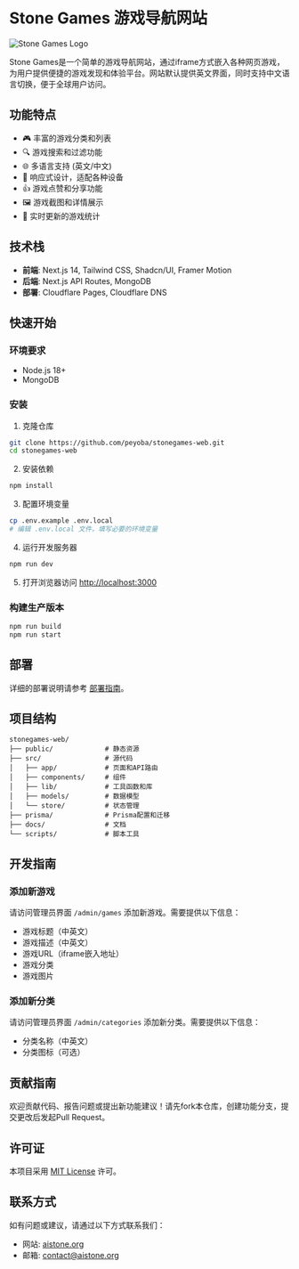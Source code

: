 # Stone Games 游戏导航网站

![Stone Games Logo](public/images/logo.png)

Stone Games是一个简单的游戏导航网站，通过iframe方式嵌入各种网页游戏，为用户提供便捷的游戏发现和体验平台。网站默认提供英文界面，同时支持中文语言切换，便于全球用户访问。

## 功能特点

- 🎮 丰富的游戏分类和列表
- 🔍 游戏搜索和过滤功能
- 🌐 多语言支持 (英文/中文)
- 📱 响应式设计，适配各种设备
- 👍 游戏点赞和分享功能
- 🖼️ 游戏截图和详情展示
- 🔄 实时更新的游戏统计

## 技术栈

- **前端**: Next.js 14, Tailwind CSS, Shadcn/UI, Framer Motion
- **后端**: Next.js API Routes, MongoDB
- **部署**: Cloudflare Pages, Cloudflare DNS

## 快速开始

### 环境要求

- Node.js 18+
- MongoDB

### 安装

1. 克隆仓库
```bash
git clone https://github.com/peyoba/stonegames-web.git
cd stonegames-web
```

2. 安装依赖
```bash
npm install
```

3. 配置环境变量
```bash
cp .env.example .env.local
# 编辑 .env.local 文件，填写必要的环境变量
```

4. 运行开发服务器
```bash
npm run dev
```

5. 打开浏览器访问 [http://localhost:3000](http://localhost:3000)

### 构建生产版本

```bash
npm run build
npm run start
```

## 部署

详细的部署说明请参考 [部署指南](docs/deployment.md)。

## 项目结构

```
stonegames-web/
├── public/             # 静态资源
├── src/                # 源代码
│   ├── app/            # 页面和API路由
│   ├── components/     # 组件
│   ├── lib/            # 工具函数和库
│   ├── models/         # 数据模型
│   └── store/          # 状态管理
├── prisma/             # Prisma配置和迁移
├── docs/               # 文档
└── scripts/            # 脚本工具
```

## 开发指南

### 添加新游戏

请访问管理员界面 `/admin/games` 添加新游戏。需要提供以下信息：

- 游戏标题（中英文）
- 游戏描述（中英文）
- 游戏URL（iframe嵌入地址）
- 游戏分类
- 游戏图片

### 添加新分类

请访问管理员界面 `/admin/categories` 添加新分类。需要提供以下信息：

- 分类名称（中英文）
- 分类图标（可选）

## 贡献指南

欢迎贡献代码、报告问题或提出新功能建议！请先fork本仓库，创建功能分支，提交更改后发起Pull Request。

## 许可证

本项目采用 [MIT License](LICENSE) 许可。

## 联系方式

如有问题或建议，请通过以下方式联系我们：

- 网站: [aistone.org](https://aistone.org)
- 邮箱: contact@aistone.org
